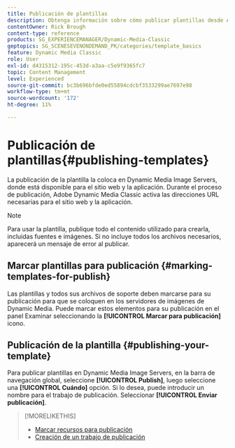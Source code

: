 ```yaml
---
title: Publicación de plantillas
description: Obtenga información sobre cómo publicar plantillas desde Adobe Dynamic Media Classic.
contentOwner: Rick Brough
content-type: reference
products: SG_EXPERIENCEMANAGER/Dynamic-Media-Classic
geptopics: SG_SCENESEVENONDEMAND_PK/categories/template_basics
feature: Dynamic Media Classic
role: User
exl-id: d4315312-195c-453d-a3aa-c5e9f9365fc7
topic: Content Management
level: Experienced
source-git-commit: bc3b696bfde0ed55894cdcbf3533299ae7697e98
workflow-type: tm+mt
source-wordcount: '172'
ht-degree: 11%

---
```


# Publicación de plantillas{#publishing-templates}

La publicación de la plantilla la coloca en Dynamic Media Image Servers, donde está disponible para el sitio web y la aplicación. Durante el proceso de publicación, Adobe Dynamic Media Classic activa las direcciones URL necesarias para el sitio web y la aplicación.

>[!NOTE]
>
>Para usar la plantilla, publique todo el contenido utilizado para crearla, incluidas fuentes e imágenes. Si no incluye todos los archivos necesarios, aparecerá un mensaje de error al publicar.

## Marcar plantillas para publicación {#marking-templates-for-publish}

Las plantillas y todos sus archivos de soporte deben marcarse para su publicación para que se coloquen en los servidores de imágenes de Dynamic Media. Puede marcar estos elementos para su publicación en el panel Examinar seleccionando la **[!UICONTROL Marcar para publicación]** icono.

## Publicación de la plantilla {#publishing-your-template}

Para publicar plantillas en Dynamic Media Image Servers, en la barra de navegación global, seleccione **[!UICONTROL Publish]**, luego seleccione una **[!UICONTROL Cuándo]** opción. Si lo desea, puede introducir un nombre para el trabajo de publicación. Seleccionar **[!UICONTROL Enviar publicación]**.

>[!MORELIKETHIS]
>
>* [Marcar recursos para publicación](publishing-files.md#publish_after_uploading)
>* [Creación de un trabajo de publicación](publishing-files.md#creating_a_publish_job)
